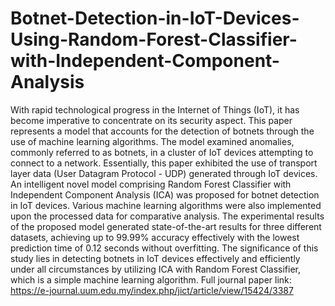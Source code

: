 # Botnet-Detection-in-IoT-Devices-Using-Random-Forest-Classifier-with-Independent-Component-Analysis
With rapid technological progress in the Internet of Things (IoT), it has become imperative to concentrate on its security aspect. This paper represents a model that accounts for the detection of botnets through the use of machine learning algorithms. The model examined anomalies, commonly referred to as botnets, in a cluster of IoT devices attempting to connect to a network. Essentially, this paper exhibited the use of transport layer data (User Datagram Protocol - UDP) generated through IoT devices. An intelligent novel model comprising Random Forest Classifier with Independent Component Analysis (ICA) was proposed for botnet detection in IoT devices. Various machine learning algorithms were also implemented upon the processed data for comparative analysis. The experimental results of the proposed model generated state-of-the-art results for three different datasets, achieving up to 99.99% accuracy effectively with the lowest prediction time of 0.12 seconds without overfitting. The significance of this study lies in detecting botnets in IoT devices effectively and efficiently under all circumstances by utilizing ICA with Random Forest Classifier, which is a simple machine learning algorithm.
Full journal paper link: https://e-journal.uum.edu.my/index.php/jict/article/view/15424/3387
